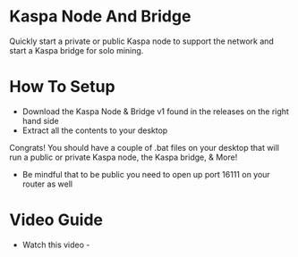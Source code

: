 # Kaspa Node And Bridge

Quickly start a private or public Kaspa node to support the network and start a Kaspa bridge for solo mining.

# How To Setup
+ Download the  Kaspa Node & Bridge v1 found in the releases on the right hand side
+ Extract all the contents to your desktop

Congrats! You should have a couple of .bat files on your desktop that will run a public or private Kaspa node, the Kaspa bridge, & More!

+ Be mindful that to be public you need to open up port 16111 on your router as well

# Video Guide
+ Watch this video - 
